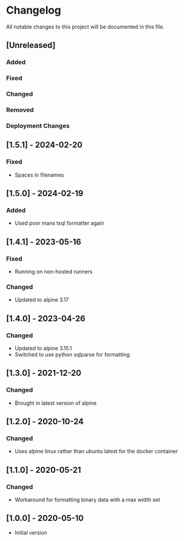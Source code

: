 ﻿# Changelog
All notable changes to this project will be documented in this file.

<!--
Please ADD ALL Changes to the UNRELEASED SECTION and not a specific release
-->

## [Unreleased]
### Added
### Fixed
### Changed
### Removed
### Deployment Changes

<!-- 
Releases that have at least been deployed to staging, BUT NOT necessarily released to live.  Changes should be moved from [Unreleased] into here as they are merged into the appropriate release branch
-->
## [1.5.1] - 2024-02-20
### Fixed
- Spaces in filenames

## [1.5.0] - 2024-02-19
### Added
- Used poor mans tsql formatter again

## [1.4.1] - 2023-05-16
### Fixed
- Running on non-hosted runners
### Changed
- Updated to alpine 3.17

## [1.4.0] - 2023-04-26
### Changed
- Updated to alpine 3.15.1
- Switched to use python sqlparse for formatting.

## [1.3.0] - 2021-12-20
### Changed
- Brought in latest version of alpine

## [1.2.0] - 2020-10-24
### Changed
- Uses alpine linux rather than ubuntu latest for the docker container

## [1.1.0] - 2020-05-21
### Changed
- Workaround for formatting binary data with a max width set

## [1.0.0] - 2020-05-10
- Initial version